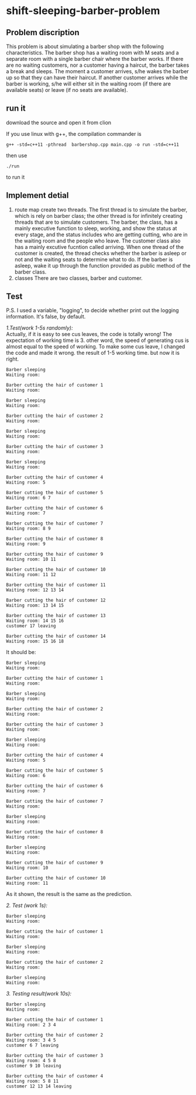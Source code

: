 # shift-sleeping-barber-problem
## Problem discription
This problem is about simulating a barber shop with the following characteristics. The barber shop has a waiting room with M seats and a separate room with a single barber chair where the barber works. If there are no waiting customers, nor a customer having a haircut, the barber takes a break and sleeps. The moment a customer arrives, s/he wakes the barber up so that they can have their haircut. If another customer arrives while the barber is working, s/he will either sit in the waiting room (if there are available seats) or leave (if no seats are available).
## run it
download the source and open it from clion

If you use linux with g++, the compilation commander is
```
g++ -std=c++11 -pthread  barbershop.cpp main.cpp -o run -std=c++11
```
then use
```
./run
```
to run it
## Implement detial
1. route map
  create two threads. The first thread is to simulate the barber, which is rely on barber class; the other thread is for infinitely creating threads that are to simulate customers. 
  The barber, the class, has a mainly executive function to sleep, working, and show the status at every stage, and the status includes who are getting cutting, who are in the waiting room and the people who leave.
  The customer class also has a mainly excutive fucntion called arriving. When one thread of the customer is created, the thread checks whether the barber is asleep or not and the waiting seats to determine what to do. If the barber is asleep, wake it up through the function provided as public method of the barber class.
2. classes
  There are two classes, barber and customer.
## Test

P.S. I used a variable, "logging", to decide whether print out the logging information. It's false, by default.

_1.Test(work 1-5s randomly):_<br/>
Actually, if it is easy to see cus leaves, the code is totally wrong! The expectation of working time is 3. other word, the speed of generating cus is almost equal to the speed of working. To make some cus leave, I changed the code and made it wrong. the result of 1-5 working time. but now it is right.
```
Barber sleeping
Waiting room:

Barber cutting the hair of customer 1
Waiting room:

Barber sleeping
Waiting room:

Barber cutting the hair of customer 2
Waiting room:

Barber sleeping
Waiting room:

Barber cutting the hair of customer 3
Waiting room:

Barber sleeping
Waiting room:

Barber cutting the hair of customer 4
Waiting room: 5

Barber cutting the hair of customer 5
Waiting room: 6 7

Barber cutting the hair of customer 6
Waiting room: 7

Barber cutting the hair of customer 7
Waiting room: 8 9

Barber cutting the hair of customer 8
Waiting room: 9

Barber cutting the hair of customer 9
Waiting room: 10 11

Barber cutting the hair of customer 10
Waiting room: 11 12

Barber cutting the hair of customer 11
Waiting room: 12 13 14

Barber cutting the hair of customer 12
Waiting room: 13 14 15

Barber cutting the hair of customer 13
Waiting room: 14 15 16
customer 17 leaving

Barber cutting the hair of customer 14
Waiting room: 15 16 18
```

It should be:
```
Barber sleeping
Waiting room:

Barber cutting the hair of customer 1
Waiting room:

Barber sleeping
Waiting room:

Barber cutting the hair of customer 2
Waiting room:

Barber cutting the hair of customer 3
Waiting room:

Barber sleeping
Waiting room:

Barber cutting the hair of customer 4
Waiting room: 5

Barber cutting the hair of customer 5
Waiting room: 6

Barber cutting the hair of customer 6
Waiting room: 7

Barber cutting the hair of customer 7
Waiting room:

Barber sleeping
Waiting room:

Barber cutting the hair of customer 8
Waiting room:

Barber sleeping
Waiting room:

Barber cutting the hair of customer 9
Waiting room: 10

Barber cutting the hair of customer 10
Waiting room: 11
```
As it shown, the result is the same as the prediction.

_2. Test (work 1s):_
```
Barber sleeping
Waiting room:

Barber cutting the hair of customer 1
Waiting room:

Barber sleeping
Waiting room:

Barber cutting the hair of customer 2
Waiting room:

Barber sleeping
Waiting room:
```

_3. Testing result(work 10s):_
```
Barber sleeping
Waiting room:

Barber cutting the hair of customer 1
Waiting room: 2 3 4

Barber cutting the hair of customer 2
Waiting room: 3 4 5
customer 6 7 leaving

Barber cutting the hair of customer 3
Waiting room: 4 5 8
customer 9 10 leaving

Barber cutting the hair of customer 4
Waiting room: 5 8 11
customer 12 13 14 leaving
```
